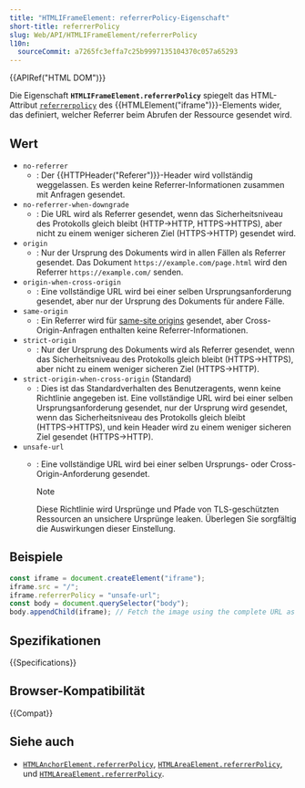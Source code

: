 ```yaml
---
title: "HTMLIFrameElement: referrerPolicy-Eigenschaft"
short-title: referrerPolicy
slug: Web/API/HTMLIFrameElement/referrerPolicy
l10n:
  sourceCommit: a7265fc3effa7c25b9997135104370c057a65293
---
```


{{APIRef("HTML DOM")}}

Die Eigenschaft **`HTMLIFrameElement.referrerPolicy`** spiegelt das HTML-Attribut [`referrerpolicy`](/de/docs/Web/HTML/Reference/Elements/iframe#referrerpolicy) des {{HTMLElement("iframe")}}-Elements wider, das definiert, welcher Referrer beim Abrufen der Ressource gesendet wird.

## Wert

- `no-referrer`
  - : Der {{HTTPHeader("Referer")}}-Header wird vollständig weggelassen. Es werden keine Referrer-Informationen zusammen mit Anfragen gesendet.
- `no-referrer-when-downgrade`
  - : Die URL wird als Referrer gesendet, wenn das Sicherheitsniveau des Protokolls gleich bleibt (HTTP→HTTP, HTTPS→HTTPS), aber nicht zu einem weniger sicheren Ziel (HTTPS→HTTP) gesendet wird.
- `origin`
  - : Nur der Ursprung des Dokuments wird in allen Fällen als Referrer gesendet. Das Dokument `https://example.com/page.html` wird den Referrer `https://example.com/` senden.
- `origin-when-cross-origin`
  - : Eine vollständige URL wird bei einer selben Ursprungsanforderung gesendet, aber nur der Ursprung des Dokuments für andere Fälle.
- `same-origin`
  - : Ein Referrer wird für [same-site origins](/de/docs/Web/Security/Same-origin_policy) gesendet, aber Cross-Origin-Anfragen enthalten keine Referrer-Informationen.
- `strict-origin`
  - : Nur der Ursprung des Dokuments wird als Referrer gesendet, wenn das Sicherheitsniveau des Protokolls gleich bleibt (HTTPS→HTTPS), aber nicht zu einem weniger sicheren Ziel (HTTPS→HTTP).
- `strict-origin-when-cross-origin` (Standard)
  - : Dies ist das Standardverhalten des Benutzeragents, wenn keine Richtlinie angegeben ist. Eine vollständige URL wird bei einer selben Ursprungsanforderung gesendet, nur der Ursprung wird gesendet, wenn das Sicherheitsniveau des Protokolls gleich bleibt (HTTPS→HTTPS), und kein Header wird zu einem weniger sicheren Ziel gesendet (HTTPS→HTTP).
- `unsafe-url`
  - : Eine vollständige URL wird bei einer selben Ursprungs- oder Cross-Origin-Anforderung gesendet.

    > [!NOTE]
    > Diese Richtlinie wird Ursprünge und Pfade von TLS-geschützten Ressourcen an unsichere Ursprünge leaken. Überlegen Sie sorgfältig die Auswirkungen dieser Einstellung.

## Beispiele

```js
const iframe = document.createElement("iframe");
iframe.src = "/";
iframe.referrerPolicy = "unsafe-url";
const body = document.querySelector("body");
body.appendChild(iframe); // Fetch the image using the complete URL as the referrer
```

## Spezifikationen

{{Specifications}}

## Browser-Kompatibilität

{{Compat}}

## Siehe auch

- [`HTMLAnchorElement.referrerPolicy`](/de/docs/Web/API/HTMLAnchorElement/referrerPolicy),
  [`HTMLAreaElement.referrerPolicy`](/de/docs/Web/API/HTMLAreaElement/referrerPolicy), und
  [`HTMLAreaElement.referrerPolicy`](/de/docs/Web/API/HTMLAreaElement/referrerPolicy).

